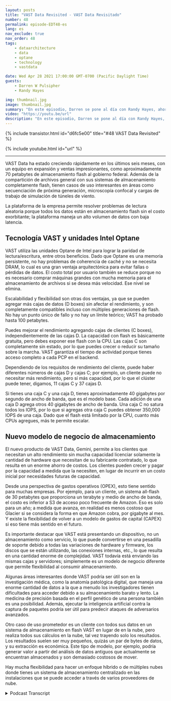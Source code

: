 ```yaml
---
layout: posts
title: "VAST Data Revisited - VAST Data Revisitado"
number: 48
permalink: episode-EDT48-es
lang: es
nav_exclude: true
nav_order: 48
tags:
    - dataarchitecture
    - data
    - optane
    - technology
    - vastdata

date: Wed Apr 28 2021 17:00:00 GMT-0700 (Pacific Daylight Time)
guests:
    - Darren W Pulsipher
    - Randy Hayes

img: thumbnail.jpg
image: thumbnail.jpg
summary: "En este episodio, Darren se pone al día con Randy Hayes, ahora VP de Ventas para el sector público de VAST Data, seis meses después de su última conversación para ver cómo les está yendo en la industria, qué hay de nuevo en VAST y casos de uso interesantes. Su nuevo producto, Gemini, ofrece un modelo de negocio de almacenamiento diferente."
video: "https://youtu.be/url"
description: "En este episodio, Darren se pone al día con Randy Hayes, ahora VP de Ventas para el sector público de VAST Data, seis meses después de su última conversación para ver cómo les está yendo en la industria, qué hay de nuevo en VAST y casos de uso interesantes. Su nuevo producto, Gemini, ofrece un modelo de negocio de almacenamiento diferente."
---
```


<div>
{% include transistor.html id="d6fc5e00" title="#48 VAST Data Revisited" %}

{% include youtube.html id="url" %}
</div>

---

VAST Data ha estado creciendo rápidamente en los últimos seis meses, con un equipo en expansión y ventas impresionantes, como aproximadamente 70 petabytes de almacenamiento flash al gobierno federal. Además de la compartición de archivos general con sus sistemas de almacenamiento completamente flash, tienen casos de uso interesantes en áreas como secuenciación de próxima generación, microscopía confocal y cargas de trabajo de simulación de túneles de viento.

La plataforma de la empresa permite resolver problemas de lectura aleatoria porque todos los datos están en almacenamiento flash sin el costo exorbitante; la plataforma maneja un alto volumen de datos con baja latencia.

## Tecnología VAST y unidades Intel Optane

VAST utiliza las unidades Optane de Intel para lograr la paridad de lectura/escritura, entre otros beneficios. Dado que Optane es una memoria persistente, no hay problemas de coherencia de caché y no se necesita DRAM, lo cual es una gran ventaja arquitectónica para evitar fallas o pérdidas de datos. El costo total por usuario también se reduce porque no es necesario comprar máquinas grandes con mucha memoria para el almacenamiento de archivos si se desea más velocidad. Ese nivel se elimina.

Escalabilidad y flexibilidad son otras dos ventajas, ya que se pueden agregar más cajas de datos (D boxes) sin afectar el rendimiento, y son completamente compatibles incluso con múltiples generaciones de flash. No hay un punto único de fallo y no hay un límite teórico; VAST ha probado hasta 100 petabytes.

Puedes mejorar el rendimiento agregando cajas de clientes (C boxes), independientemente de las cajas D. La capacidad con flash es básicamente gratuita, pero debes exponer ese flash con la CPU. Las cajas C son completamente sin estado, por lo que puedes crecer o reducir su tamaño sobre la marcha. VAST garantiza el tiempo de actividad porque tienes acceso completo a cada PCP en el backend.

Dependiendo de los requisitos de rendimiento del cliente, puede haber diferentes números de cajas D y cajas C; por ejemplo, un cliente puede no necesitar más rendimiento, pero sí más capacidad, por lo que el clúster puede tener, digamos, 11 cajas C y 37 cajas D.

Si tienes una caja C y una caja D, tienes aproximadamente 40 gigabytes por segundo de ancho de banda, que es el modelo base. Cada adición de una caja D agrega otros 40 gigabytes de ancho de banda. Una caja C no satura todos los IOPS, por lo que si agregas otra caja C puedes obtener 350,000 IOPS de una caja. Dado que el flash está limitado por la CPU, cuanto más CPUs agregues, más te permite escalar.

## Nuevo modelo de negocio de almacenamiento

El nuevo producto de VAST Data, Gemini, permite a los clientes que necesitan un alto rendimiento sin mucha capacidad licenciar solamente la cantidad de hardware que necesitan de su fabricante contratado, lo que resulta en un enorme ahorro de costos. Los clientes pueden crecer y pagar por la capacidad a medida que la necesiten, en lugar de incurrir en un costo inicial por necesidades futuras de capacidad.

Desde una perspectiva de gastos operativos (OPEX), esto tiene sentido para muchas empresas. Por ejemplo, para un cliente, un sistema all-flash de 30 petabytes que proporciona un terabyte y medio de ancho de banda, el costo es inferior a S3 de acceso poco frecuente de Amazon. Eso es solo para un año; a medida que avanza, en realidad es menos costoso que Glacier si se considera la forma en que Amazon cobra, por gigabyte al mes. Y existe la flexibilidad de volver a un modelo de gastos de capital (CAPEX) si eso tiene más sentido en el futuro.

Es importante destacar que VAST está presentando un dispositivo, no un almacenamiento como servicio, lo que puede convertirse en una pesadilla de soporte debido a todas las variaciones de hardware y firmware, los discos que se están utilizando, las conexiones internas, etc., lo que resulta en una cantidad enorme de complejidad. VAST todavía está enviando las mismas cajas y servidores; simplemente es un modelo de negocio diferente que permite flexibilidad al consumir almacenamiento.

Algunas áreas interesantes donde VAST podría ser útil son en la investigación médica, como la anatomía patológica digital, que maneja una enorme cantidad de datos a la que a menudo los investigadores tienen dificultades para acceder debido a su almacenamiento barato y lento. La medicina de precisión basada en el perfil genético de una persona también es una posibilidad. Además, ejecutar la inteligencia artificial contra la captura de paquetes podría ser útil para predecir ataques de adversarios avanzados.

Otro caso de uso prometedor es un cliente con todos sus datos en un sistema de almacenamiento en flash VAST en lugar de en la nube, pero realiza todos sus cálculos en la nube, tal vez trayendo solo los resultados. Los resultados suelen ser muy pequeños, quizás un par de bytes de datos, y su extracción es económica. Este tipo de modelo, por ejemplo, podría generar valor a partir del análisis de datos antiguos que actualmente se encuentran almacenados y son demasiado costosos de mover.

Hay mucha flexibilidad para hacer un enfoque híbrido o de múltiples nubes donde tienes un sistema de almacenamiento centralizado en las instalaciones que se puede acceder a través de varios proveedores de nube.



<details>
<summary> Podcast Transcript </summary>

<p></p>

</details>
